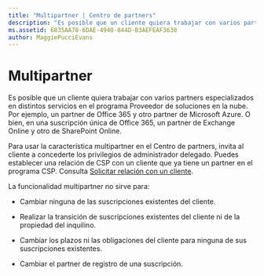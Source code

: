 ```yaml
---
title: "Multipartner | Centro de partners"
description: "Es posible que un cliente quiera trabajar con varios partners especializados en distintos servicios en el programa Proveedor de soluciones en la nube."
ms.assetid: 6835AA78-6DAE-4940-844D-B3AEFEAF3630
author: MaggiePucciEvans
---
```


# Multipartner


Es posible que un cliente quiera trabajar con varios partners especializados en distintos servicios en el programa Proveedor de soluciones en la nube. Por ejemplo, un partner de Office 365 y otro partner de Microsoft Azure. O bien, en una suscripción única de Office 365, un partner de Exchange Online y otro de SharePoint Online.

Para usar la característica multipartner en el Centro de partners, invita al cliente a concederte los privilegios de administrador delegado. Puedes establecer una relación de CSP con un cliente que ya tiene un partner en el programa CSP. Consulta [Solicitar relación con un cliente](request-a-relationship-with-a-customer.md).

La funcionalidad multipartner no sirve para:

-   Cambiar ninguna de las suscripciones existentes del cliente.

-   Realizar la transición de suscripciones existentes del cliente ni de la propiedad del inquilino.

-   Cambiar los plazos ni las obligaciones del cliente para ninguna de sus suscripciones existentes.

-   Cambiar el partner de registro de una suscripción.

 

 





<!--HONumber=Jan17_HO2-->

